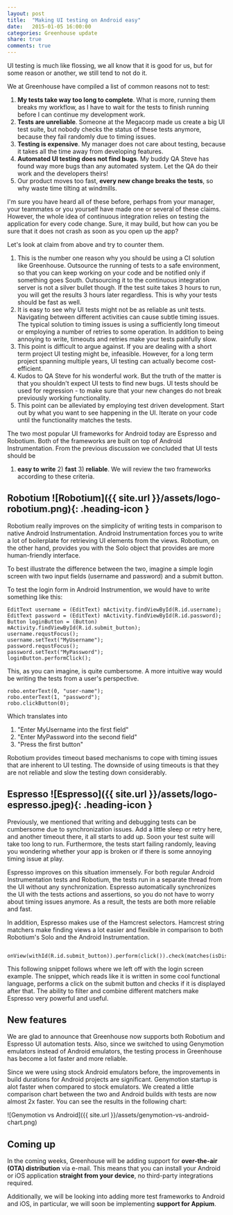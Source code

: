 ```yaml
---
layout: post
title:  "Making UI testing on Android easy"
date:   2015-01-05 16:00:00
categories: Greenhouse update
share: true
comments: true
---
```


UI testing is much like flossing, we all know that it is good for us, but for some reason or another, we still tend to not do it.
<!--more-->

We at Greenhouse have compiled a list of common reasons not to test:

1. **My tests take way too long to complete**. What is more, running them breaks my workflow, as I have to wait for the tests to finish running before I can continue my development work.
2. **Tests are unreliable**. Someone at the Megacorp made us create a big UI test suite, but nobody checks the status of these tests anymore, because they fail randomly due to timing issues.
3. **Testing is expensive**. My manager does not care about testing, because it takes all the time away from developing features.
4. **Automated UI testing does not find bugs**. My buddy QA Steve has found way more bugs than any automated system. Let the QA do their work and the developers theirs!
5. Our product moves too fast, **every new change breaks the tests**, so why waste time tilting at windmills.

I'm sure you have heard all of these before, perhaps from your manager, your teammates or you yourself have made one or several of these claims.
However, the whole idea of continuous integration relies on testing the application for every code change. Sure, it may build, but how can you be sure that it does not crash as soon as you open up the app? 

Let's look at claim from above and try to counter them.

1. This is the number one reason why you should be using a CI solution like Greenhouse. Outsource the running of tests to a safe environment, so that you can keep working on your code and be notified only if something goes South. Outsourcing it to the continuous integration server is not a silver bullet though. If the test suite takes 3 hours to run, you will get the results 3 hours later regardless. This is why your tests should be fast as well.
2. It is easy to see why UI tests might not be as reliable as unit tests. Navigating between different activities can cause subtle timing issues. The typical solution to timing issues is using a sufficiently long timeout or employing a number of retries to some operation. In addition to being annoying to write, timeouts and retries make your tests painfully slow.
3. This point is difficult to argue against. If you are dealing with a short term project UI testing might be, infeasible. However, for a long term project spanning multiple years, UI testing can actually become cost-efficient.
4. Kudos to QA Steve for his wonderful work. But the truth of the matter is that you shouldn't expect UI tests to find new bugs. UI tests should be used for regression - to make sure that your new changes do not break previously working functionality.
5. This point can be alleviated by employing test driven development. Start out by what you want to see happening in the UI. Iterate on your code until the functionality matches the tests.


The two most popular UI frameworks for Android today are Espresso and Robotium. Both of the frameworks are built on top of Android Instrumentation. From the previous discussion we concluded that UI tests should be 
1) **easy to write** 2) **fast** 3) **reliable**. 
We will review the two frameworks according to these criteria.


Robotium ![Robotium]({{ site.url }}/assets/logo-robotium.png){: .heading-icon }
--------

Robotium really improves on the simplicity of writing tests in comparison to native Android Instrumentation. 
Android Instrumentation forces you to write a lot of boilerplate for retrieving UI elements from the views. Robotium, on the other hand, provides you with the Solo object that provides are more human-friendly interface. 

To best illustrate the difference between the two, imagine a simple login screen with two input fields (username and password) and a submit button.

To test the login form in Android Instrumention, we would have to write something like this:

<pre><code>EditText username = (EditText) mActivity.findViewById(R.id.username);
EditText password = (EditText) mActivity.findViewById(R.id.password);
Button loginButton = (Button) mActivity.findViewById(R.id.submit_button);
username.requstFocus();
username.setText("MyUsername");
password.requstFocus();
password.setText("MyPassword");
loginButton.performClick();</code></pre>

This, as you can imagine, is quite cumbersome. A more intuitive way would be writing the tests from a user's perspective. 
<pre><code>robo.enterText(0, "user-name");
robo.enterText(1, "password");
robo.clickButton(0);</code></pre>
Which translates into 

1. "Enter MyUsername into the first field"
2. "Enter MyPassword into the second field"
3. "Press the first button"

Robotium provides timeout based mechanisms to cope with timing issues that are inherent to UI testing. The downside of using timeouts is that they are not reliable and slow the testing down considerably.


Espresso ![Espresso]({{ site.url }}/assets/logo-espresso.jpeg){: .heading-icon }
--------

Previously, we mentioned that writing and debugging tests can be cumbersome due to synchronization issues. Add a little sleep or retry here, and another timeout there, it all starts to add up. Soon your test suite will take too long to run. Furthermore, the tests start failing randomly, leaving you wondering whether your app is broken or if there is some annoying timing issue at play.

Espresso improves on this situation immensely. For both regular Android Instrumentation tests and Robotium, the tests run in a separate thread from the UI without any synchronization. Espresso automatically synchronizes the UI with the tests actions and assertions, so you do not have to worry about timing issues anymore. As a result, the tests are both more reliable and fast.

In addition, Espresso makes use of the Hamcrest selectors.
Hamcrest string matchers make finding views a lot easier and flexible in comparison to both Robotium's Solo and the Android Instrumentation.

<pre><code>
onView(withId(R.id.submit_button)).perform(click()).check(matches(isDisplayed()));</code></pre>
This following snippet follows where we left off with the login screen example. The snippet, which reads like it is written in some cool functional language, performs a click on the submit button and checks if it is displayed after that. The ability to filter and combine different matchers make Espresso very powerful and useful.


New features
------------

We are glad to announce that Greenhouse now supports both Robotium and Espresso UI automation tests.
Also, since we switched to using Genymotion emulators instead of Android emulators, the testing process in Greenhouse has become a lot faster and more reliable.


Since we were using stock Android emulators before, the improvements in build durations for Android projects are significant.
Genymotion startup is alot faster when compared to stock emulators.
We created a little comparison chart between the two and Android builds with tests are now almost 2x faster.
You can see the results in the following chart:

![Genymotion vs Android]({{ site.url }}/assets/genymotion-vs-android-chart.png)


Coming up
---------

In the coming weeks, Greenhouse will be adding support for **over-the-air (OTA) distribution** via e-mail. This means that you can install your Android or iOS application **straight from your device**, no third-party integrations required. 

Additionally, we will be looking into adding more test frameworks to Android and iOS, in particular, we will soon be implementing **support for Appium**.

